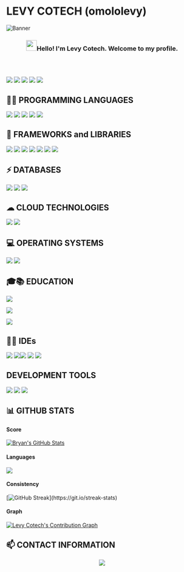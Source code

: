 # LEVY COTECH (omololevy)

<!--
**omololevy/omololevy** is a ✨ _special_ ✨ repository because its `README.md` (this file) appears on your GitHub profile.

Here are some ideas to get you started:
### Hi there 👋
- 🔭 I’m currently working on ...
- 🌱 I’m currently learning ...
- 👯 I’m looking to collaborate on ...
- 🤔 I’m looking for help with ...
- 💬 Ask me about ...
- 📫 How to reach me: ...
- 😄 Pronouns: ...
- ⚡ Fun fact: ...
-->
![Banner](https://github.com/omololevy/omololevy/blob/master/Profile.png?raw=true)

<!-- GREETING  -->
<h3 align="center">
  <img src="https://media.giphy.com/media/hvRJCLFzcasrR4ia7z/giphy.gif" width="28">Hello! I'm Levy Cotech. Welcome to my profile.
</h3> <br><br>

<!-- BADGES -->
<p align="left">
<img src="https://img.shields.io/badge/Interest-Artificial Intelligence-blue"/>
<img src="https://img.shields.io/badge/Hobby-Coding-blue" />
<img src="https://img.shields.io/badge/Programming-Python%2C%20JavaScript-blue" />
<img src="https://img.shields.io/badge/Lives-Nairobi-blue" />
<img src="https://img.shields.io/badge/Language-English%2C%20Swahili-blue" />
</p>



## 👨‍💻 PROGRAMMING LANGUAGES
![](https://img.shields.io/badge/html-orange?style=for-the-badge&logo=html5&logoColor=white) ![](https://img.shields.io/badge/css-430098?style=for-the-badge&logo=css3&logoColor=white)
![](https://img.shields.io/badge/javascript-yellow?style=for-the-badge&logo=javascript&logoColor=white) ![](https://img.shields.io/badge/typescript-777BB4?style=for-the-badge&logo=typescript&logoColor=white) ![](https://img.shields.io/badge/python-276DC3?style=for-the-badge&logo=python&logoColor=white)

##  🧰 FRAMEWORKS and LIBRARIES
![](https://img.shields.io/badge/Bootstrap-430098?style=for-the-badge&logo=bootstrap&logoColor=white) ![](https://img.shields.io/badge/JQUERY-430098?style=for-the-badge&logo=JQUERY&logoColor=white) ![](https://img.shields.io/badge/angular-777BB4?style=for-the-badge&logo=angular&logoColor=white)  ![](https://img.shields.io/badge/Django-092E20?style=for-the-badge&logo=django&logoColor=white) ![](https://img.shields.io/badge/fastapi-109989?style=for-the-badge&logo=FASTAPI&logoColor=white) ![](https://img.shields.io/badge/Flask-000000?style=for-the-badge&logo=flask&logoColor=white) ![](https://img.shields.io/badge/Git-F05032?style=for-the-badge&logo=git&logoColor=white)

## ⚡ DATABASES
![](https://img.shields.io/badge/MySQL-00000F?style=for-the-badge&logo=mysql&logoColor=white) ![](https://img.shields.io/badge/PostgreSQL-316192?style=for-the-badge&logo=postgresql&logoColor=white) ![](https://img.shields.io/badge/SQLITE-4EA94B?style=for-the-badge&logo=sqlite&logoColor=white) 

## ☁ CLOUD TECHNOLOGIES
![](https://img.shields.io/badge/github_pages-232F3E?style=for-the-badge&logo=github&logoColor=white) ![](	https://img.shields.io/badge/Heroku-430098?style=for-the-badge&logo=heroku&logoColor=white) 

## 💻 OPERATING SYSTEMS
![](https://img.shields.io/badge/ubuntu-87CF3E?style=for-the-badge&logo=ubuntu&logoColor=white) ![](https://img.shields.io/badge/Windows-0078D6?style=for-the-badge&logo=windows&logoColor=white)

## 🎓📚 EDUCATION 
![](https://img.shields.io/badge/maseno_universty-87CF3E?style=for-the-badge&logo=maseno&logoColor=white)

![](https://img.shields.io/badge/moringa_school-87CF3E?style=for-the-badge&logo=moringas_chool&logoColor=white)
 <!-- ![](https://img.shields.io/badge/Coursera-0056D2?style=for-the-badge&logo=Coursera&logoColor=white) ![](https://img.shields.io/badge/Udacity-grey?style=for-the-badge&logo=udacity&logoColor=#5FCFEE) ![](https://img.shields.io/badge/free%20code%20camp-27273D?style=for-the-badge&logo=freecodecamp&logoColor=white) ![](https://img.shields.io/badge/Kaggle-20BEFF?style=for-the-badge&logo=Kaggle&logoColor=white)  -->
 
 ![](https://img.shields.io/badge/Stack_Overflow-FE7A16?style=for-the-badge&logo=stack-overflow&logoColor=white) 

## 👩‍💻 IDEs
![](https://img.shields.io/badge/Visual_Studio_Code-0078D4?style=for-the-badge&logo=visual%20studio%20code&logoColor=white) ![](https://img.shields.io/badge/pycharm-143?style=for-the-badge&logo=pycharm&logoColor=black&color=black&labelColor=green)![](https://img.shields.io/badge/Jupyter-F37626.svg?&style=for-the-badge&logo=Jupyter&logoColor=white) ![](https://img.shields.io/badge/anaconda-green.svg?&style=for-the-badge&logo=anaconda&logoColor=white) ![](https://img.shields.io/badge/IntelliJIDEA-000000.svg?style=for-the-badge&logo=intellij-idea&logoColor=white) 

## DEVELOPMENT TOOLS
![](https://img.shields.io/badge/trello-00000F.svg?&style=for-the-badge&logo=trello&logoColor=white)
![](https://img.shields.io/badge/figma-316192.svg?&style=for-the-badge&logo=figma&logoColor=white)
![](https://img.shields.io/badge/coolors-0078D6.svg?&style=for-the-badge&logo=coolors&logoColor=white)

## 📊 GITHUB STATS
#### Score
<a href="https://github.com/omololevy/omololevy">
  <img align="center" src="https://github-readme-stats.vercel.app/api?username=omololevy&show_icons=true&line_height=27&count_private=true&title_color=f48c06&text_color=c9cacc&icon_color=2bbc8a&bg_color=000000" alt="Bryan's GitHub Stats" />
</a>

#### Languages


  <a href="https://github.com/omololevy/github-readme-stats">
  <img align="center" src="https://github-readme-stats.vercel.app/api/top-langs/?username=omololevy&theme=highcontrast" />
</a>

#### Consistency

[![GitHub Streak](https://github-readme-streak-stats.herokuapp.com/?user=omololevy&theme=highcontrast&layout=compa")](https://git.io/streak-stats)

#### Graph
<!-- https://github.com/omololevy/github-readme-activity-graph -->
<a href="https://github.com/omololevy/github-readme-activity-graph"><img alt="Levy Cotech's Contribution Graph" src="https://activity-graph.herokuapp.com/graph?username=omololevy&bg_color=1F222E&color=F8D866&line=31e981&point=FFFFFF&hide_border=true" /></a>

## 📫 CONTACT INFORMATION
<p align="center">
  <a href="https://github.com/omololevy/readme-typing-svg"><img src="https://readme-typing-svg.herokuapp.com/?lines=Email%20me%20via%20cotechlevy@gmail.com;I%20am%20ready%20to%20work%20with%20you!;&font=Fira%20Code&center=true&width=440&height=45&color=FFFFFF&vCenter=true&size=22"></a>
</p>